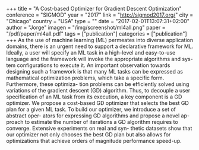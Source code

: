 +++
title = "A Cost-based Optimizer for Gradient Descent Optimization"
conference = "SIGMOD"
year = "2017"
link = "http://sigmod2017.org/"
city = "Chicago"
country =  "USA"
type = ""
date = "2017-02-01T13:07:31+02:00"
author = "Jorge"
imagen = "/img/screenshot/ml4all.png"
paper = "/pdf/paper/ml4all.pdf"
tags = ["publication"]
categories = ["publication"]
+++
As the use of machine learning (ML) permeates into diverse application domains, there is an urgent need to support a declarative framework for ML. Ideally, a user will specify an ML task in a high-level and easy-to-use language and the framework will invoke the appropriate algorithms and sys- tem configurations to execute it. An important observation towards designing such a framework is that many ML tasks can be expressed as mathematical optimization problems, which take a specific form. Furthermore, these optimiza- tion problems can be efficiently solved using variations of the gradient descent (GD) algorithm. Thus, to decouple a user specification of an ML task from its execution, a key component is a GD optimizer. We propose a cost-based GD optimizer that selects the best GD plan for a given ML task. To build our optimizer, we introduce a set of abstract oper- ators for expressing GD algorithms and propose a novel ap- proach to estimate the number of iterations a GD algorithm requires to converge. Extensive experiments on real and syn- thetic datasets show that our optimizer not only chooses the best GD plan but also allows for optimizations that achieve orders of magnitude performance speed-up.